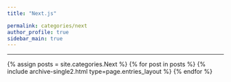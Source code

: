 ```yaml
---
title: "Next.js"

permalink: categories/next
author_profile: true
sidebar_main: true
---
```



***

{% assign posts = site.categories.Next %}
{% for post in posts %} {% include archive-single2.html type=page.entries_layout %} {% endfor %}